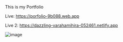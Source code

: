 This is my Portfolio

Live: https://porfolio-9b088.web.app

Live 2: https://dazzling-varahamihira-052461.netlify.app

![image](https://user-images.githubusercontent.com/76203694/116797242-6efa0f80-ab05-11eb-9570-ae462b3a5e01.png)

